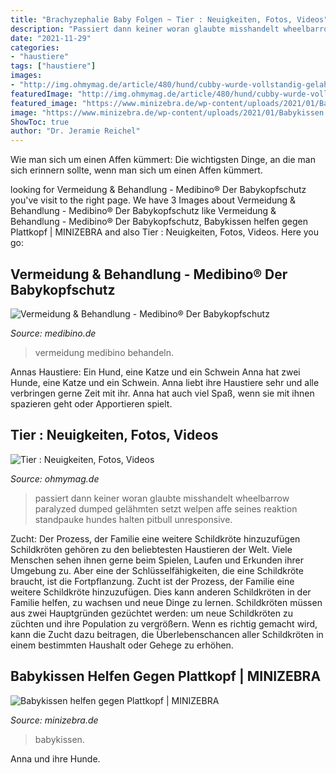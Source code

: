 ```yaml
---
title: "Brachyzephalie Baby Folgen ~ Tier : Neuigkeiten, Fotos, Videos"
description: "Passiert dann keiner woran glaubte misshandelt wheelbarrow paralyzed dumped gelähmten setzt welpen affe seines reaktion standpauke hundes halten pitbull unresponsive"
date: "2021-11-29"
categories:
- "haustiere"
tags: ["haustiere"]
images:
- "http://img.ohmymag.de/article/480/hund/cubby-wurde-vollstandig-gelahmt-in-einer-schubkarre-ausgesetzt-harris-county-animal-shelter_8761d425699f0ba25e8c7884b429e9c5d0dc8b3b.jpg"
featuredImage: "http://img.ohmymag.de/article/480/hund/cubby-wurde-vollstandig-gelahmt-in-einer-schubkarre-ausgesetzt-harris-county-animal-shelter_8761d425699f0ba25e8c7884b429e9c5d0dc8b3b.jpg"
featured_image: "https://www.minizebra.de/wp-content/uploads/2021/01/Babykissen.jpg"
image: "https://www.minizebra.de/wp-content/uploads/2021/01/Babykissen.jpg"
ShowToc: true
author: "Dr. Jeramie Reichel"
---
```



Wie man sich um einen Affen kümmert: Die wichtigsten Dinge, an die man sich erinnern sollte, wenn man sich um einen Affen kümmert.

	

		
looking for Vermeidung &amp; Behandlung - Medibino® Der Babykopfschutz you've visit to the right page. We have 3 Images about Vermeidung &amp; Behandlung - Medibino® Der Babykopfschutz like Vermeidung &amp; Behandlung - Medibino® Der Babykopfschutz, Babykissen helfen gegen Plattkopf | MINIZEBRA and also Tier : Neuigkeiten, Fotos, Videos. Here you go:
		
    
## Vermeidung &amp; Behandlung - Medibino® Der Babykopfschutz

<img loading=lazy src="https://medibino.de/wp-content/uploads/2021/06/vermeidung-plagiozephalie-brachyzephalie-1024x292.jpg" onerror="this.onerror=null;this.src='https://tse1.mm.bing.net/th?id=OIP.GPL9fRlYXJwxkmBPtQYpPgHaCH&amp;pid=15.1';" alt="Vermeidung &amp; Behandlung - Medibino® Der Babykopfschutz">

_Source: medibino.de_

>vermeidung medibino behandeln. 

	

Annas Haustiere: Ein Hund, eine Katze und ein Schwein
Anna hat zwei Hunde, eine Katze und ein Schwein. Anna liebt ihre Haustiere sehr und alle verbringen gerne Zeit mit ihr. Anna hat auch viel Spaß, wenn sie mit ihnen spazieren geht oder Apportieren spielt.

    
## Tier : Neuigkeiten, Fotos, Videos

<img loading=lazy src="http://img.ohmymag.de/article/480/hund/cubby-wurde-vollstandig-gelahmt-in-einer-schubkarre-ausgesetzt-harris-county-animal-shelter_8761d425699f0ba25e8c7884b429e9c5d0dc8b3b.jpg" onerror="this.onerror=null;this.src='https://tse2.mm.bing.net/th?id=OIP.lKg1gQPv6Jh_zh45tcsZOgHaEK&amp;pid=15.1';" alt="Tier : Neuigkeiten, Fotos, Videos">

_Source: ohmymag.de_

>passiert dann keiner woran glaubte misshandelt wheelbarrow paralyzed dumped gelähmten setzt welpen affe seines reaktion standpauke hundes halten pitbull unresponsive. 

	

Zucht: Der Prozess, der Familie eine weitere Schildkröte hinzuzufügen
Schildkröten gehören zu den beliebtesten Haustieren der Welt. Viele Menschen sehen ihnen gerne beim Spielen, Laufen und Erkunden ihrer Umgebung zu. Aber eine der Schlüsselfähigkeiten, die eine Schildkröte braucht, ist die Fortpflanzung. Zucht ist der Prozess, der Familie eine weitere Schildkröte hinzuzufügen. Dies kann anderen Schildkröten in der Familie helfen, zu wachsen und neue Dinge zu lernen. Schildkröten müssen aus zwei Hauptgründen gezüchtet werden: um neue Schildkröten zu züchten und ihre Population zu vergrößern. Wenn es richtig gemacht wird, kann die Zucht dazu beitragen, die Überlebenschancen aller Schildkröten in einem bestimmten Haushalt oder Gehege zu erhöhen.

    
## Babykissen Helfen Gegen Plattkopf | MINIZEBRA

<img loading=lazy src="https://www.minizebra.de/wp-content/uploads/2021/01/Babykissen.jpg" onerror="this.onerror=null;this.src='https://tse4.mm.bing.net/th?id=OIP.Uq_MAYCiEl2lDz5LxbxEaQHaEK&amp;pid=15.1';" alt="Babykissen helfen gegen Plattkopf | MINIZEBRA">

_Source: minizebra.de_

>babykissen. 

	

Anna und ihre Hunde.

